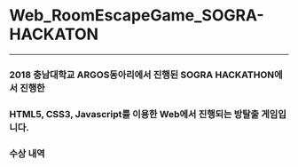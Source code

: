 # Web_RoomEscapeGame_SOGRA-HACKATON
---
### 2018 충남대학교 ARGOS동아리에서 진행된 SOGRA HACKATHON에서 진행한
### HTML5, CSS3, Javascript를 이용한 Web에서 진행되는 방탈출 게임입니다.

### 수상 내역
#### &nbsp; 
